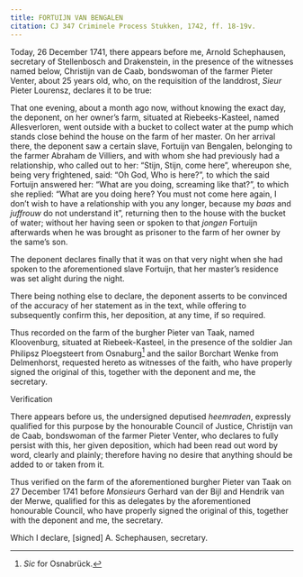 ```yaml
---
title: FORTUIJN VAN BENGALEN
citation: CJ 347 Criminele Process Stukken, 1742, ff. 18-19v.
---
```


Today, 26 December 1741, there appears before me, Arnold Schephausen, secretary of Stellenbosch and Drakenstein, in the presence of the witnesses named below, Christijn van de Caab, bondswoman of the farmer Pieter Venter, about 25 years old, who, on the requisition of the landdrost, *Sieur* Pieter Lourensz, declares it to be true:

That one evening, about a month ago now, without knowing the exact day, the deponent, on her owner’s farm, situated at Riebeeks-Kasteel, named Allesverloren, went outside with a bucket to collect water at the pump which stands close behind the house on the farm of her master. On her arrival there, the deponent saw a certain slave, Fortuijn van Bengalen, belonging to the farmer Abraham de Villiers, and with whom she had previously had a relationship, who called out to her: “Stijn, Stijn, come here”, whereupon she, being very frightened, said: “Oh God, Who is here?”, to which the said Fortuijn answered her: “What are you doing, screaming like that?”, to which she replied: “What are you doing here? You must not come here again, I don’t wish to have a relationship with you any longer, because my *baas* and *juffrouw* do not understand it”, returning then to the house with the bucket of water; without her having seen or spoken to that *jongen* Fortuijn afterwards when he was brought as prisoner to the farm of her owner by the same’s son.

The deponent declares finally that it was on that very night when she had spoken to the aforementioned slave Fortuijn, that her master’s residence was set alight during the night.

There being nothing else to declare, the deponent asserts to be convinced of the accuracy of her statement as in the text, while offering to subsequently confirm this, her deposition, at any time, if so required.

Thus recorded on the farm of the burgher Pieter van Taak, named Kloovenburg, situated at Riebeek-Kasteel, in the presence of the soldier Jan Philipsz Ploegsteert from Osnaburg[^1] and the sailor Borchart Wenke from Delmenhorst, requested hereto as witnesses of the faith, who have properly signed the original of this, together with the deponent and me, the secretary.

Verification

There appears before us, the undersigned deputised *heemraden*, expressly qualified for this purpose by the honourable Council of Justice, Christijn van de Caab, bondswoman of the farmer Pieter Venter, who declares to fully persist with this, her given deposition, which had been read out word by word, clearly and plainly; therefore having no desire that anything should be added to or taken from it.

Thus verified on the farm of the aforementioned burgher Pieter van Taak on 27 December 1741 before *Monsieurs* Gerhard van der Bijl and Hendrik van der Merwe, qualified for this as delegates by the aforementioned honourable Council, who have properly signed the original of this, together with the deponent and me, the secretary.

Which I declare, \[signed\] A. Schephausen, secretary.

[^1]: *Sic* for Osnabrück.